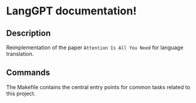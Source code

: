 # LangGPT documentation!

## Description

Reimplementation of the paper `Attention Is All You Need` for language translation.

## Commands

The Makefile contains the central entry points for common tasks related to this project.

